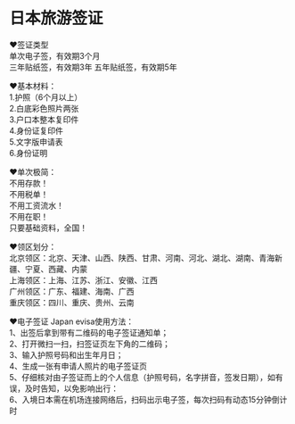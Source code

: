 # 日本旅游签证
❤️签证类型  
单次电子签，有效期3个月  
三年贴纸签，有效期3年 
五年贴纸签，有效期5年    

❤️基本材料：  
1.护照（6个月以上）  
2.白底彩色照片两张  
3.户口本整本复印件  
4.身份证复印件  
5.文字版申请表  
6.身份证明    

❤️单次极简：  
不用存款！  
不用税单！  
不用工资流水！  
不用在职！  
只要基础资料，全国！  

❤️领区划分：  
北京领区：北京、天津、山西、陕西、甘肃、河南、河北、湖北、湖南、青海新疆、宁夏、西藏、内蒙   
上海领区：上海、江苏、浙江、安徽、江西  
广州领区：广东、福建、海南、广西  
重庆领区：四川、重庆、贵州、云南    

❤️电子签证 Japan evisa使用方法：  
1、出签后拿到带有二维码的电子签证通知单；  
2、打开微扫一扫，扫签证页左下角的二维码；  
3、输入护照号码和出生年月日；  
4、生成一张有申请人照片的电子签证页  
5、仔细核对由子签证而上的个人信息（护照号码，名字拼音，签发日期），如有误，及时告知，以免影响出行：  
6、入境日本需在机场连接网络后，扫码出示电子签，每次扫码有动态15分钟倒计时  